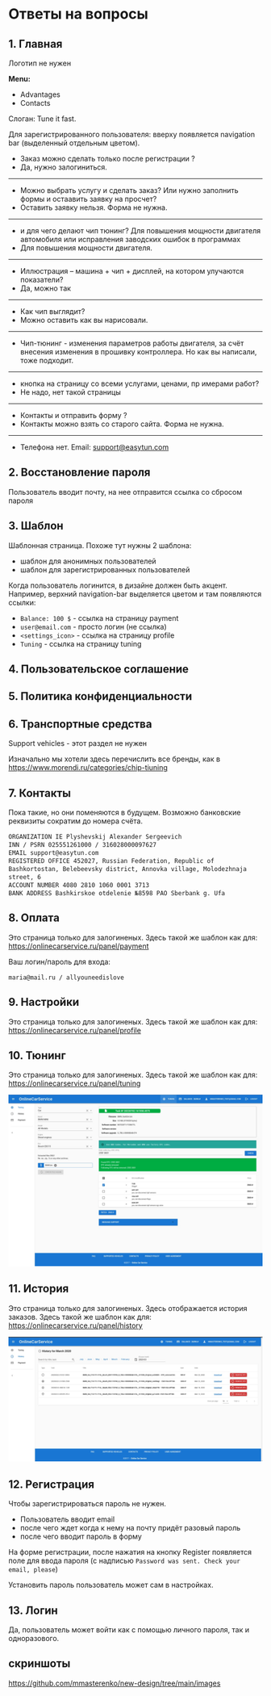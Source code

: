 # Ответы на вопросы

## 1. Главная


Логотип не нужен

**Menu:**

- Advantages
- Contacts

Слоган: Tune it fast.

Для зарегистрированного пользователя:
вверху появляется navigation bar (выделенный отдельным цветом).


- Заказ можно сделать только после регистрации ?
- Да, нужно залогиниться.
---
- Можно выбрать услугу и сделать заказ? Или нужно  заполнить формы и остаавить заявку на просчет?
- Оставить заявку нельзя. Форма не нужна.
---
- и для чего делают чип тюнинг? Для повышения мощности двигателя автомобиля или исправления заводских ошибок  в программах
- Для повышения мощности двигателя. 
---
- Иллюстрация – машина + чип + дисплей, на котором улучаются показатели?
- Да, можно так
---
- Как чип выглядит?
- Можно оставить как вы нарисовали.
---
- Чип-тюнинг - изменения параметров работы двигателя, за счёт внесения изменения в прошивку контроллера.
Но как вы написали, тоже подходит.
---
- кнопка на страницу со всеми услугами, ценами, пр
имерами работ?
- Не надо, нет такой страницы
---
- Контакты и отправить форму ?
- Контакты можно взять со старого сайта. Форма не нужна.
---
- Телефона нет. Email: support@easytun.com

## 2. Восстановление пароля

Пользователь вводит почту, на нее отправится ссылка со сбросом пароля

## 3. Шаблон

Шаблонная страница.
Похоже тут нужны 2 шаблона:
- шаблон для анонимных пользователей
- шаблон для зарегистрированных пользователей

Когда пользователь логинится, в дизайне должен быть акцент. Например, верхний navigation-bar выделяется цветом и там появляются ссылки:
- `Balance: 100 $`        - ссылка на страницу payment
- `user@email.com`        - просто логин (не ссылка)
- `<settings_icon>`       - ссылка на страницу profile
- `Tuning`                - ссылка на страницу tuning

## 4. Пользовательское соглашение 

## 5. Политика конфиденциальности

## 6. Транспортные средства

Support vehicles - этот раздел не нужен

Изначально мы хотели здесь перечислить все бренды, как в https://www.morendi.ru/categories/chip-tiuning


## 7. Контакты

Пока такие, но они поменяются в будущем.
Возможно банковские реквизиты сократим до номера счёта.

```
ORGANIZATION IE Plyshevskij Alexander Sergeevich
INN / PSRN 025551261000 / 316028000097627
EMAIL support@easytun.com
REGISTERED OFFICE 452027, Russian Federation, Republic of Bashkortostan, Belebeevsky district, Annovka village, Molodezhnaja street, 6
ACCOUNT NUMBER 4080 2810 1060 0001 3713
BANK ADDRESS Bashkirskoe otdelenie №8598 PAO Sberbank g. Ufa
```


## 8. Оплата

Это страница только для залогиненых.
Здесь такой же шаблон как для:
https://onlinecarservice.ru/panel/payment


Ваш логин/пароль для входа:
```
maria@mail.ru / allyouneedislove
```


## 9. Настройки

Это страница только для залогиненых.
Здесь такой же шаблон как для:
https://onlinecarservice.ru/panel/profile


## 10. Тюнинг

Это страница только для залогиненых.
Здесь такой же шаблон как для:
https://onlinecarservice.ru/panel/tuning

![скриншот](./images/tuning_3.jpg)


## 11. История

Это страница только для залогиненых.
Здесь отображается история заказов.
Здесь такой же шаблон как для:
https://onlinecarservice.ru/panel/history

![скриншот](./images/history_1.jpg)


## 12. Регистрация

Чтобы зарегистрироваться пароль не нужен.
- Пользователь вводит email
- после чего ждет когда к нему на почту придёт разовый пароль
- после чего вводит пароль в форму

На форме регистрации, после нажатия на кнопку Register появляется поле для ввода пароля (с надписью `Password was sent. Check your email, please`)

Установить пароль пользователь может сам в настройках.


## 13. Логин

Да, пользователь может войти как с помощью личного пароля, так и одноразового.


## скриншоты

https://github.com/mmasterenko/new-design/tree/main/images

